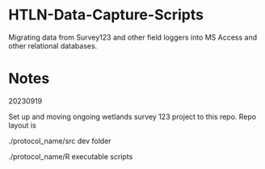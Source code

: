 # HTLN-Data-Capture-Scripts

Migrating data from Survey123 and other field loggers into MS Access and other relational databases.

# Notes

20230919

Set up and moving ongoing wetlands survey 123 project to this repo. Repo layout is

./protocol_name/src                dev folder

./protocol_name/R                  executable scripts



